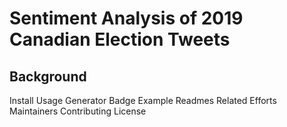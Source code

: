 # Sentiment Analysis of 2019 Canadian Election Tweets

## Background





Install
Usage
Generator
Badge
Example Readmes
Related Efforts
Maintainers
Contributing
License
